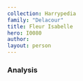 ```yaml
---
collection: Harrypedia
family: "Delacour"
title: Fleur Isabelle
hero: I0080
author:
layout: person
---
```


### Analysis
